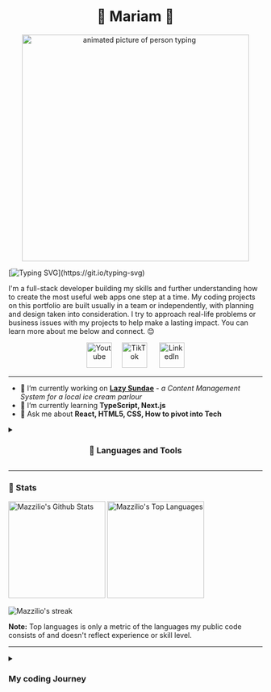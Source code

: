 
<h1 align="center">🌸 Mariam 🌸</h1> 
<!--- About Me-->
<p align="center">
<img align="center" alt="animated picture of person typing" width="450" src="https://i.pinimg.com/originals/79/48/0e/79480e87d9fcb11532f5fa7100f1644d.gif"/>
</p>

[![Typing SVG](https://readme-typing-svg.demolab.com?font=&weight=200&size=15&duration=4000&pause=1000&color=F79DEC&background=FFFFFF00&center=true&width=435&lines=A+web+developer+learning+and+growing+their+skills!)](https://git.io/typing-svg)
                       
I'm a full-stack developer building my skills and further understanding how to create the most useful web apps one step at a time. My coding projects on this portfolio are built usually in a team or independently, with planning and design taken into consideration. I try to approach real-life problems or business issues with my projects to help make a lasting impact. You can learn more about me below and connect. 😊

<!---Social Icons-->
<p align="center">
  <a href="https://www.youtube.com/@mazzilio"><img width="50px" alt="Youtube" title="Youtube" src="https://i.imgur.com/qiXu7b2.png"/></a>&#8287;&#8287;&#8287;&#8287;&#8287;<a href="https://www.tiktok.com/@mazzilio"><img width="50px" alt="TikTok" title="TikTok" src="https://i.pinimg.com/originals/cd/b2/c6/cdb2c643b306031bef230c8eb82dde6d.jpg"/></a>
 </a>&#8287;&#8287;&#8287;&#8287;&#8287;<a href="https://www.linkedin.com/in/mariamhusse1n/"><img width="50px" alt="LinkedIn" title="LinkedIn" src="https://cdn3.iconfinder.com/data/icons/round-pink-icons-set/256/social_media_round_icons_pink_color_set_256x256_0010_linkedin.png"/></a>
</p>

---
<!--- My YouTube Stats to insert later-->

- 🔭 I’m currently working on **[Lazy Sundae](https://github.com/msabrii/LazySundae)** - *a Content Management System for a local ice cream parlour*
- 🌱 I’m currently learning **TypeScript, Next.js**
- 💬 Ask me about **React, HTML5, CSS, How to pivot into Tech**

<details>
<summary><h3 align="center">🧰 Languages and Tools</h3></summary>

 <h3> Programming Languages</h3>
<p>
      <img alt="CSS" src="https://img.shields.io/badge/CSS-1572B6.svg?logo=css3&logoColor=white">
      <img alt="Google Apps Script" src="https://custom-icon-badges.demolab.com/badge/Google%20Apps%20Script-02569B.svg?logo=color-swatch&logoColor=white">
      <img alt="HTML" src="https://img.shields.io/badge/HTML-E34F26.svg?logo=html5&logoColor=white">
      <img alt="JavaScript" src="https://img.shields.io/badge/JavaScript-F7DF1E.svg?logo=javascript&logoColor=black">
      <img alt="Markdown" src="https://img.shields.io/badge/Markdown-000000.svg?logo=markdown&logoColor=white">
      <img alt="Node.js" src="https://img.shields.io/badge/Node.js-43853D.svg?logo=node.js&logoColor=white">
      <img alt="Python" src="https://img.shields.io/badge/Python-14354C.svg?logo=python&logoColor=white">
      <img alt="R" src="https://img.shields.io/badge/R-276DC3.svg?logo=r&logoColor=white">
      <img alt="SQL" src="https://custom-icon-badges.demolab.com/badge/SQL-025E8C.svg?logo=database&logoColor=white">
      <img alt="TypeScript" src="https://img.shields.io/badge/TypeScript-007ACC.svg?logo=typescript&logoColor=white">
  </p>
  
  <h3>🧰 Frameworks </h3>
  <p>
      <a href="#"><img alt="Bootstrap" src="https://img.shields.io/badge/Bootstrap-7952B3.svg?logo=bootstrap&logoColor=white"></a>
      <a href="#"><img alt="Express.js" src="https://img.shields.io/badge/Express.js-404d59.svg?logo=express&logoColor=white"></a>
      <a href="#"><img alt="Flask" src="https://img.shields.io/badge/Flask-000000.svg?logo=flask&logoColor=white"></a>
      <a href="#"><img alt="React" src="https://img.shields.io/badge/React-20232a.svg?logo=react&logoColor=%2361DAFB"></a>
  </p>

  <h3>🗄️ Databases and Cloud Hosting</h3>
  <p>
      <a href="#"><img alt="MySQL" src="https://img.shields.io/badge/MySQL-00f.svg?logo=mysql&logoColor=white"></a>
      <a href="#"><img alt="Notion" src="https://img.shields.io/badge/Notion-010101.svg?logo=notion&logoColor=white"></a>
  </p>

  <h3>💻 Software and Tools</h3>

  <p>
      <a href="#"><img alt="Adobe" src="https://img.shields.io/badge/Adobe-FF0000.svg?logo=adobe&logoColor=white"></a>
      <a href="#"><img alt="Discord" src="https://img.shields.io/badge/-Discord-5865F2.svg?logo=discord&logoColor=white"></a>
      <a href="#"><img alt="Git" src="https://img.shields.io/badge/Git-F05033.svg?logo=git&logoColor=white"></a>
      <a href="#"><img alt="GitHub Desktop" src="https://img.shields.io/badge/GitHub%20Desktop-8034A9.svg?logo=github&logoColor=white"></a>
      <a href="#"><img alt="Google Sheets" src="https://img.shields.io/badge/Sheets-34A853.svg?logo=google%20sheets&logoColor=white"></a>
      <a href="#"><img alt="Postman" src="https://img.shields.io/badge/Postman-FF6C37?logo=postman&logoColor=white"></a>
      <a href="#"><img alt="Stack Overflow" src="https://img.shields.io/badge/-Stack%20Overflow-FE7A16?logo=stack-overflow&logoColor=white"></a>
      <a href="#"><img alt="Visual Studio Code" src="https://img.shields.io/badge/Visual%20Studio%20Code-0078d7.svg?logo=visual-studio-code&logoColor=white"></a>
  </p>
</details>

---

<h3> 🔢 Stats </h3> 

<a href="https://github.com/anuraghazra/github-readme-stats"><img alt="Mazzilio's Github Stats" src="https://denvercoder1-github-readme-stats.vercel.app/api/?username=mazzilio&show_icons=true&include_all_commits=true&count_private=true&theme=react&hide_border=true&bg_color=1F222E&title_color=F85D7F&icon_color=F8D866" height="192px"/></a>
  <a href="https://github.com/anuraghazra/github-readme-stats"><img alt="Mazzilio's Top Languages" src="https://github-readme-stats.vercel.app/api/top-langs/?username=mazzilio&langs_count=8&layout=compact&theme=react&hide_border=true&bg_color=1F222E&title_color=F85D7F&icon_color=F8D866&hide=Jupyter%20Notebook" height="192px"/></a>
  <br/>

<img title="🔥 Get streak stats for your profile at git.io/streak-stats" alt="Mazzilio's streak" src="https://streak-stats.demolab.com/?user=mazzilio&theme=monokai-metallian&hide_border=true" align="center"/> 

<b>Note:</b> Top languages is only a metric of the languages my public code consists of and doesn't reflect experience or skill level.

---
<details>
<summary><h3>My coding Journey</h3></summary>
My coding journey started in December 2021, where I made my very first simple website on freeCodeCamp. Fast forward to December 2022, I am now working as a full-time software engineer and developing my skill more and more everyday.
